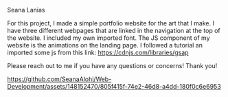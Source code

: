 Seana Lanias

For this project, I made a simple portfolio website for the art that I make. I have three different webpages that are linked in the navigation at the top of the website. I included my own imported font. The JS component of my website is the animations on the landing page. I followed a tutorial an imported some js from this link: https://cdnjs.com/libraries/gsap

Please reach out to me if you have any questions or concerns!
Thank you!

https://github.com/SeanaAlohi/Web-Development/assets/148152470/805f415f-74e2-46d8-a4dd-180f0c6e6953
